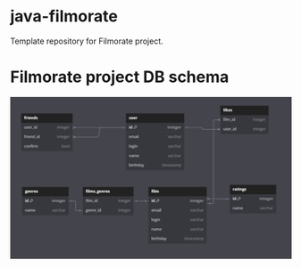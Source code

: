# java-filmorate
Template repository for Filmorate project.


# Filmorate project DB schema
![DB_schema.jpg](src%2Fmain%2Fresources%2FDB_schema.jpg)

